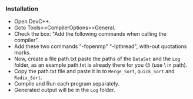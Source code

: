 ### Installation
- Open DevC++.
- Goto Tools>>CompilerOptions>>General.
- Check the box: "Add the following commands when calling the compiler".
- Add these two commands "-fopenmp" "-lpthread", with-out quotations marks.
- Now, create a file path.txt paste the paths of the `DataSet` and the `Log` folder, as an example path.txt is already there for you :wink: (use \\ in path).
- Copy the path.txt file and paste it in to `Merge_Sort`, `Quick_Sort` and `Radix_Sort`.
- Compile and Run each program separately.
- Generated output will be in the `Log` folder.
